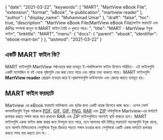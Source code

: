 {
  "date": "2021-03-22",
  "keywords": [
    "MART",
    "MartView eBook File",
    "extension",
    "format",
    "eBook",
    "e-publication",
    "martview reader"
  ],
  "author": {
    "display_name": "Muhammad Umar"
  },
  "draft": "false",
  "toc": true,
  "description": "MartView eBook File(MartView eBook File)ফাইল ফরম্যাট এবং APIs সম্পর্কে জানুন যা MART ফাইল তৈরি ও খুলতে পারে।",
  "title": "MART - MartView ইবুক ফাইল",
  "linktitle": "MART",
  "menu": {
    "docs": {
      "parent": "ebook",
      "identifier": "ebook-mart-bn"
    }
  },
  "lastmod": "2021-03-22"
}

## একটি MART ফাইল কি? ##

MART ফাইলগুলি MartView সফ্টওয়্যার দ্বারা ব্যবহৃত ই-পাবলিকেশন ফাইল হিসাবে পরিচিত। এই ফাইলগুলি একটি ম্যাগাজিন বা বই থেকে পৃষ্ঠাগুলি বের করা যেতে পারে এবং পৃষ্ঠার তথ্য থাকতে পারে। MART ফাইলগুলি **MartView reader** প্রোগ্রাম ব্যবহার করে ই-প্রকাশনাগুলি ডাউনলোড এবং রেন্ডার করতে ব্যবহৃত হয়।

## MART ফাইল ফরম্যাট ##

Martview এর eBook ফরম্যাট মালিকানা এবং ছবির জন্য একটি ধারক হিসেবে কাজ করে। ওপেন সোর্স কনভার্টারগুলি ইবুক পাঠককে [PDF](/pdf/), [GIF](/image/gif/), [GIF](/image/gif/), [PNG](/image/png/), [RAR](/compression/rar/) এবং [ZIP](/compression/zip/) নথিগুলিকে Martview-এর ফর্ম্যাটে রূপান্তর করতে সক্ষম করে৷ মনে রাখবেন RAR এবং ZIP ফাইলগুলিতে অবশ্যই ছবি থাকতে হবে। MART ফাইলগুলি একক ফাইল কাজ করার জন্য উপযুক্ত হতে পারে, তবে আপনার যদি বিভিন্ন ফরম্যাটে অনেকগুলি ইবুক থাকে, তবে আপনি নিশ্চিতভাবে সেগুলিকে ইবুক রিডারে পড়তে সক্ষম হওয়ার জন্য সেগুলিকে একটি একক ফর্ম্যাটে রূপান্তর করতে সময় ব্যয় করতে চান না। .


